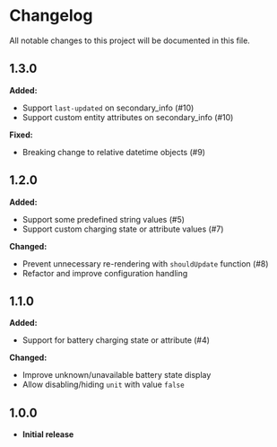 # Changelog
All notable changes to this project will be documented in this file.

## 1.3.0

**Added:**
- Support `last-updated` on secondary_info (#10)
- Support custom entity attributes on secondary_info (#10)

**Fixed:**
- Breaking change to relative datetime objects (#9)

## 1.2.0

**Added:**
- Support some predefined string values (#5)
- Support custom charging state or attribute values (#7)

**Changed:**
- Prevent unnecessary re-rendering with `shouldUpdate` function (#8)
- Refactor and improve configuration handling

## 1.1.0

**Added:**
- Support for battery charging state or attribute (#4)

**Changed:**
- Improve unknown/unavailable battery state display
- Allow disabling/hiding `unit` with value `false`

## 1.0.0

- **Initial release**
